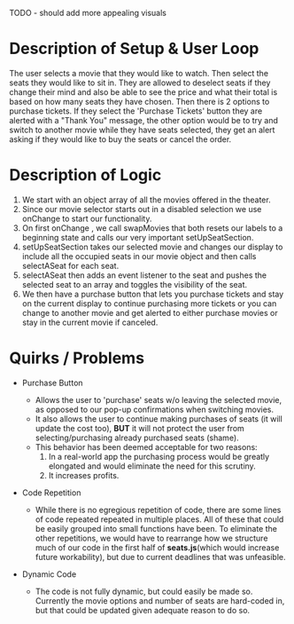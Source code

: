 TODO - should add more appealing visuals
# Description of Setup & User Loop #

The user selects a movie that they would like to watch. Then select the seats they would like to sit in. They are allowed to deselect seats if they change their mind and also be able to see the price and what their total is based on how many seats they have chosen.  Then there is 2 options to purchase tickets.  If they select the 'Purchase Tickets' button they are alerted with a "Thank You" message, the other option would be to try and switch to another movie while they have seats selected, they get an alert asking if they would like to buy the seats or cancel the order.  


# Description of Logic #

1. We start with an object array of all the movies offered in the theater.
2. Since our movie selector starts out in a disabled selection we use onChange to start our functionality.
3. On first onChange , we call swapMovies that both resets our labels to a beginning state and calls our very important setUpSeatSection.
4. setUpSeatSection takes our selected movie and changes our display to include all the occupied seats in our movie object and then calls selectASeat for each seat.
5. selectASeat then adds an event listener to the seat and pushes the selected seat to an array and toggles the visibility of the seat.
6. We then have a purchase button that lets you purchase tickets and stay on the current display to continue purchasing more tickets or you can change to another movie and get alerted to either purchase movies or stay in the current movie if canceled.


# Quirks / Problems #

* Purchase Button
  * Allows the user to 'purchase' seats w/o leaving the selected movie, as opposed to our pop-up confirmations when switching movies.
  * It also allows the user to continue making purchases of seats (it will update the cost too), **BUT** it will not protect the user from selecting/purchasing already purchased seats (shame).
  * This behavior has been deemed acceptable for two reasons: 
    1. In a real-world app the purchasing process would be greatly elongated and would eliminate the need for this scrutiny. 
    2. It increases profits. 

* Code Repetition
  * While there is no egregious repetition of code, there are some lines of code repeated repeated in multiple places. All of these that could be easily grouped into small functions have been. To eliminate the other repetitions, we would have to rearrange how we structure much of our code in the first half of __seats.js__(which would increase future workability), but due to current deadlines that was unfeasible. 

* Dynamic Code
  * The code is not fully dynamic, but could easily be made so. Currently the movie options and number of seats are hard-coded in, but that could be updated given adequate reason to do so.